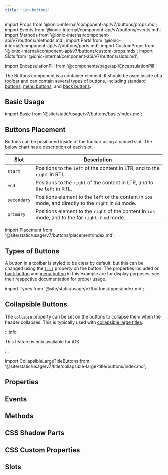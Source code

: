 ```yaml
---
title: 'ion-buttons'
---
```


import Props from '@ionic-internal/component-api/v7/buttons/props.md';
import Events from '@ionic-internal/component-api/v7/buttons/events.md';
import Methods from '@ionic-internal/component-api/v7/buttons/methods.md';
import Parts from '@ionic-internal/component-api/v7/buttons/parts.md';
import CustomProps from '@ionic-internal/component-api/v7/buttons/custom-props.mdx';
import Slots from '@ionic-internal/component-api/v7/buttons/slots.md';

<head>
  <title>ion-buttons: Toolbar Element with Named Slots for Buttons</title>
  <meta
    name="description"
    content="The Buttons component is a container element. Buttons placed in a toolbar should be inside the ion-buttons element and can be positioned using named slots."
  />
</head>

import EncapsulationPill from '@components/page/api/EncapsulationPill';

<EncapsulationPill type="scoped" />

The Buttons component is a container element. It should be used inside of a [toolbar](./toolbar) and can contain several types of buttons, including standard [buttons](./button), [menu buttons](./menu-button), and [back buttons](./back-button).

## Basic Usage

import Basic from '@site/static/usage/v7/buttons/basic/index.md';

<Basic />

## Buttons Placement

Buttons can be positioned inside of the toolbar using a named slot. The below chart has a description of each slot.

| Slot        | Description                                                                                             |
| ----------- | ------------------------------------------------------------------------------------------------------- |
| `start`     | Positions to the `left` of the content in LTR, and to the `right` in RTL.                               |
| `end`       | Positions to the `right` of the content in LTR, and to the `left` in RTL.                               |
| `secondary` | Positions element to the `left` of the content in `ios` mode, and directly to the `right` in `md` mode. |
| `primary`   | Positions element to the `right` of the content in `ios` mode, and to the far `right` in `md` mode.     |

import Placement from '@site/static/usage/v7/buttons/placement/index.md';

<Placement />

## Types of Buttons

A button in a toolbar is styled to be clear by default, but this can be changed using the [`fill`](./button#fill) property on the button. The properties included on [back button](./back-button) and [menu button](./menu-button) in this example are for display purposes; see their respective documentation for proper usage.

import Types from '@site/static/usage/v7/buttons/types/index.md';

<Types />

## Collapsible Buttons

The `collapse` property can be set on the buttons to collapse them when the header collapses. This is typically used with [collapsible large titles](./title#collapsible-large-titles).

:::info

This feature is only available for iOS.

:::

<!-- Reuse the playground from the Title directory -->

import CollapsibleLargeTitleButtons from '@site/static/usage/v7/title/collapsible-large-title/buttons/index.md';

<CollapsibleLargeTitleButtons />

## Properties

<Props />

## Events

<Events />

## Methods

<Methods />

## CSS Shadow Parts

<Parts />

## CSS Custom Properties

<CustomProps />

## Slots

<Slots />
